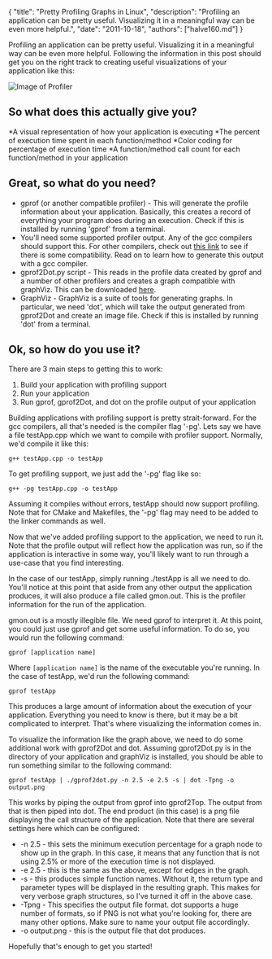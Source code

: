 {
	"title": "Pretty Profiling Graphs in Linux",
	"description": "Profiling an application can be pretty useful. Visualizing it in a meaningful way can be even more helpful.",
	"date": "2011-10-18",
	"authors": ["halve160.md"]
}

Profiling an application can be pretty useful. Visualizing it in a meaningful way can be even more helpful. Following the information in this post should get you on the right track to creating useful visualizations of your application like this:

![Image of Profiler](example.png "Profiler Example")

So what does this actually give you?
-----------
*A visual representation of how your application is executing
*The percent of execution time spent in each function/method
*Color coding for percentage of execution time
*A function/method call count for each function/method in your application

Great, so what do you need?
-----------
* gprof (or another compatible profiler) - This will generate the profile information about your application. Basically, this creates a record of everything your program does during an execution. Check if this is installed by running 'gprof' from a terminal.
* You'll need some supported profiler output. Any of the gcc compilers should support this. For other compilers, check out [this link](http://code.google.com/p/jrfonseca/wiki/Gprof2Dot#Examples) to see if there is some compatibility. Read on to learn how to generate this output with a gcc compiler.
* gprof2Dot.py script - This reads in the profile data created by gprof and a number of other profilers and creates a graph compatible with graphViz. This can be downloaded [here](http://code.google.com/p/jrfonseca/wiki/Gprof2Dot#Download).
* GraphViz - GraphViz is a suite of tools for generating graphs. In particular, we need 'dot', which will take the output generated from gprof2Dot and create an image file. Check if this is installed by running 'dot' from a terminal.

Ok, so how do you use it?
-----------

There are 3 main steps to getting this to work:
1. Build your application with profiling support
2. Run your application
3. Run gprof, gprof2Dot, and dot on the profile output of your application

Building applications with profiling support is pretty strait-forward. For the gcc compilers, all that's needed is the compiler flag '-pg'. Lets say we have a file testApp.cpp which we want to compile with profiler support. Normally, we'd compile it like this:
```
g++ testApp.cpp -o testApp
```
To get profiling support, we just add the '-pg' flag like so:
```
g++ -pg testApp.cpp -o testApp
```
Assuming it compiles without errors, testApp should now support profiling. Note that for CMake and Makefiles, the '-pg' flag may need to be added to the linker commands as well.

Now that we've added profiling support to the application, we need to run it. Note that the profile output will reflect how the application was run, so if the application is interactive in some way, you'll likely want to run through a use-case that you find interesting.

In the case of our testApp, simply running ./testApp is all we need to do. You'll notice at this point that aside from any other output the application produces, it will also produce a file called gmon.out. This is the profiler information for the run of the application.

gmon.out is a mostly illegible file. We need gprof to interpret it. At this point, you could just use gprof and get some useful information. To do so, you would run the following command:
```
gprof [application name]
```
Where `[application name]` is the name of the executable you're running. In the case of testApp, we'd run the following command:
```
gprof testApp
```
This produces a large amount of information about the execution of your application. Everything you need to know is there, but it may be a bit complicated to interpret. That's where visualizing the information comes in.

To visualize the information like the graph above, we need to do some additional work with gprof2Dot and dot. Assuming gprof2Dot.py is in the directory of your application and graphViz is installed, you should be able to run something similar to the following command:
```
gprof testApp | ./gprof2dot.py -n 2.5 -e 2.5 -s | dot -Tpng -o output.png
```
This works by piping the output from gprof into gprof2Top. The output from that is then piped into dot. The end product (in this case) is a png file displaying the call structure of the application. Note that there are several settings here which can be configured:

* -n 2.5 - this sets the minimum execution percentage for a graph node to show up in the graph. In this case, it means that any function that is not using 2.5% or more of the execution time is not displayed.
* -e 2.5 - this is the same as the above, except for edges in the graph.
* -s - this produces simple function names. Without it, the return type and parameter types will be displayed in the resulting graph. This makes for very verbose graph structures, so I've turned it off in the above case.
* -Tpng - This specifies the output file format. dot supports a huge number of formats, so if PNG is not what you're looking for, there are many other options. Make sure to name your output file accordingly.
* -o output.png - this is the output file that dot produces.

Hopefully that's enough to get you started!

